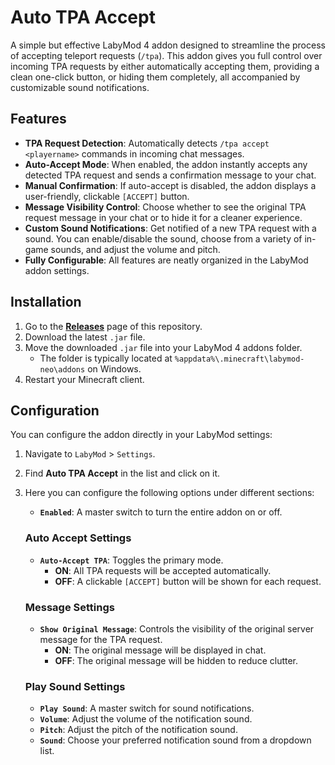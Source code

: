# Auto TPA Accept

A simple but effective LabyMod 4 addon designed to streamline the process of accepting teleport requests (`/tpa`). This addon gives you full control over incoming TPA requests by either automatically accepting them, providing a clean one-click button, or hiding them completely, all accompanied by customizable sound notifications.

## Features

-   **TPA Request Detection**: Automatically detects `/tpa accept <playername>` commands in incoming chat messages.
-   **Auto-Accept Mode**: When enabled, the addon instantly accepts any detected TPA request and sends a confirmation message to your chat.
-   **Manual Confirmation**: If auto-accept is disabled, the addon displays a user-friendly, clickable `[ACCEPT]` button.
-   **Message Visibility Control**: Choose whether to see the original TPA request message in your chat or to hide it for a cleaner experience.
-   **Custom Sound Notifications**: Get notified of a new TPA request with a sound. You can enable/disable the sound, choose from a variety of in-game sounds, and adjust the volume and pitch.
-   **Fully Configurable**: All features are neatly organized in the LabyMod addon settings.

## Installation

1.  Go to the [**Releases**](https://github.com/Oljver/AutoTpaAccept/releases) page of this repository.
2.  Download the latest `.jar` file.
3.  Move the downloaded `.jar` file into your LabyMod 4 addons folder.
    -   The folder is typically located at `%appdata%\.minecraft\labymod-neo\addons` on Windows.
4.  Restart your Minecraft client.

## Configuration

You can configure the addon directly in your LabyMod settings:

1.  Navigate to `LabyMod` > `Settings`.
2.  Find **Auto TPA Accept** in the list and click on it.
3.  Here you can configure the following options under different sections:

    -   **`Enabled`**: A master switch to turn the entire addon on or off.

    ### Auto Accept Settings
    -   **`Auto-Accept TPA`**: Toggles the primary mode.
        -   **ON**: All TPA requests will be accepted automatically.
        -   **OFF**: A clickable `[ACCEPT]` button will be shown for each request.

    ### Message Settings
    -   **`Show Original Message`**: Controls the visibility of the original server message for the TPA request.
        -   **ON**: The original message will be displayed in chat.
        -   **OFF**: The original message will be hidden to reduce clutter.

    ### Play Sound Settings
    -   **`Play Sound`**: A master switch for sound notifications.
    -   **`Volume`**: Adjust the volume of the notification sound.
    -   **`Pitch`**: Adjust the pitch of the notification sound.
    -   **`Sound`**: Choose your preferred notification sound from a dropdown list.
